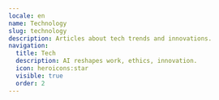 ```yaml
---
locale: en
name: Technology
slug: technology
description: Articles about tech trends and innovations.
navigation:
  title: Tech
  description: AI reshapes work, ethics, innovation.
  icon: heroicons:star
  visible: true
  order: 2
---
```

